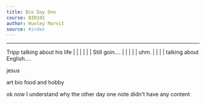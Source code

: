 ```yaml
---
title: Bio Day One 
course: BIO101
author: Huxley Marvit
source: #index
---
```


---


Tripp talking about his life
|
|
|
|
|
|
Still goin....
|
|
|
|
|
uhm. 
|
|
|
|
talking about English....

jesus


art bio food and hobby


ok now I understand why the other day one note didn't have any content










